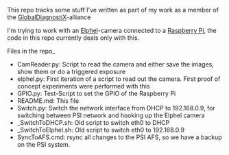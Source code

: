 This repo tracks some stuff I've written as part of my work as a member of the [GlobalDiagnostiX](http://globaldiagnostix.org)-alliance

I'm trying to work with an [Elphel](http://elphel.com)-camera connected to a [Raspberry Pi](http://raspberrypi.org), the code in this repo currently deals only with this.

Files in the repo_

* CamReader.py: Script to read the camera and either save the images, show them or do a triggered exposure
* elphel.py: First iteration of a script to read out the camera. First proof of concept experiments were performed with this
* GPIO.py: Test-Script to set the GPIO of the Raspberry Pi
* README.md: This file
* Switch.py: Switch the network interface from DHCP to 192.168.0.9, for switching between PSI network and hooking up the Elphel camera
* _SwitchToDHCP.sh: Old script to switch eth0 to DHCP
* _SwitchToElphel.sh: Old script to switch eth0 to 192.168.0.9 
* SyncToAFS.cmd: rsync all changes to the PSI AFS, so we have a backup on the PSI system.
